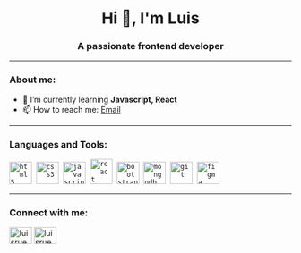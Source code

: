 <h1 align="center">Hi 👋, I'm Luis</h1>
<h3 align="center">A passionate frontend developer </h3>
<hr></hr>
<h3 align="left">About me: </h3>

- 🌱 I’m currently learning **Javascript, React**
- 📫 How to reach me: [Email](luisruediger27@gmail.com)

<hr>
<h3 align="left">Languages and Tools:</h3>
<p align="left">
  <code><img src="https://cdn.jsdelivr.net/gh/devicons/devicon/icons/html5/html5-original.svg" alt="html5" width="40" height="40"/></code>&nbsp;
  <code><img src="https://cdn.jsdelivr.net/gh/devicons/devicon/icons/css3/css3-original.svg" alt="css3" width="40" height="40"/></code>&nbsp;
  <code><img src="https://cdn.jsdelivr.net/gh/devicons/devicon/icons/javascript/javascript-original.svg" alt="javascript" width="40" height="40"/></code>&nbsp;
  <code><img src="https://cdn.jsdelivr.net/gh/devicons/devicon/icons/react/react-original.svg" alt="react" width="40" height="45"/></code>&nbsp;
  <code><img src="https://cdn.jsdelivr.net/gh/devicons/devicon/icons/bootstrap/bootstrap-plain.svg" alt="bootstrap" width="40" height="40"/></code>&nbsp;
  <code><img src="https://cdn.jsdelivr.net/gh/devicons/devicon/icons/mongodb/mongodb-original-wordmark.svg" alt="mongodb" width="40" height="40"/></code>&nbsp;
  <code><img src="https://cdn.jsdelivr.net/gh/devicons/devicon/icons/git/git-original.svg" alt="git" width="40" height="40"/></code>&nbsp;
  <code><img src="https://cdn.jsdelivr.net/gh/devicons/devicon/icons/figma/figma-original.svg" alt="figma" width="40" height="40"/></code>&nbsp;
</p>
<hr>
<h3 align="left">Connect with me:</h3>
<p align="left">
<a href="https://twitter.com/luisruediger" target="blank"><img align="center" src="https://cdn.jsdelivr.net/gh/devicons/devicon/icons/twitter/twitter-original.svg" alt="luisruediger" height="30" width="40" /></a>
<a href="https://linkedin.com/in/luisruediger" target="blank"><img align="center" src="https://cdn.jsdelivr.net/gh/devicons/devicon/icons/linkedin/linkedin-original.svg" alt="luisruediger" height="30" width="40" /></a>&nbsp
</p>

